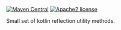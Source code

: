 [![Maven Central](https://maven-badges.herokuapp.com/maven-central/org.litote.kreflect/kreflect/badge.svg)](https://maven-badges.herokuapp.com/maven-central/org.litote.kreflect/kreflect)
[![Apache2 license](https://img.shields.io/badge/license-Apache%20License%202.0-blue.svg?style=flat)](https://www.apache.org/licenses/LICENSE-2.0)


Small set of kotlin reflection utility methods.